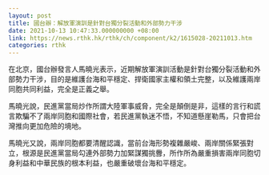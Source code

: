 ```yaml
---
layout: post
title: 國台辦：解放軍演訓是針對台獨分裂活動和外部勢力干涉
date: 2021-10-13 10:47:33.000000000 +08:00
link: https://news.rthk.hk/rthk/ch/component/k2/1615028-20211013.htm
categories: rthk
---
```


在北京，國台辦發言人馬曉光表示，近期解放軍演訓活動是針對台獨分裂活動和外部勢力干涉，目的是維護台海和平穩定、捍衛國家主權和領土完整，以及維護兩岸同胞共同利益，完全是正義之舉。

馬曉光說，民進黨當局炒作所謂大陸軍事威脅，完全是顛倒是非，這樣的言行和謊言欺騙不了兩岸同胞和國際社會，若民進黨執迷不悟，不知道懸崖勒馬，只會把台灣推向更加危險的境地。

馬曉光又說，兩岸同胞都要清醒認識，當前台海形勢複雜嚴峻、兩岸關係緊張對立，根源是民進黨當局勾連外部勢力加緊謀獨挑釁，所作所為嚴重損害兩岸同胞切身利益和中華民族的根本利益，也嚴重破壞台海和平穩定。

